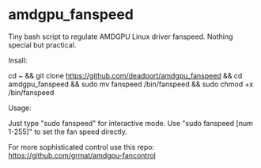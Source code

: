 # amdgpu_fanspeed
Tiny bash script to regulate AMDGPU Linux driver fanspeed. Nothing special but practical.

Insall: 

cd ~ && git clone https://github.com/deadport/amdgpu_fanspeed && cd amdgpu_fanspeed && sudo mv fanspeed /bin/fanspeed && sudo chmod +x /bin/fanspeed

Usage: 

Just type "sudo fanspeed" for interactive mode.
Use "sudo fanspeed [num 1-255]" to set the fan speed directly. 

For more sophisticated control use this repo: https://github.com/grmat/amdgpu-fancontrol
